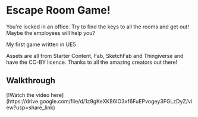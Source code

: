 # Escape Room Game!

You're locked in an office. Try to find the keys to all the rooms and get out! Maybe the employees will help you?

<p>My first game written in UE5</p>

<p> Assets are all from Starter Content, Fab, SketchFab and Thingiverse and have the CC-BY licence. Thanks to all the amazing creators out there! </p>

<h2>Walkthrough</h2>
[!Watch the video here](https://drive.google.com/file/d/1z9gKeXK86IO3xf6FuEPvogey3FGLzDyZ/view?usp=share_link)
